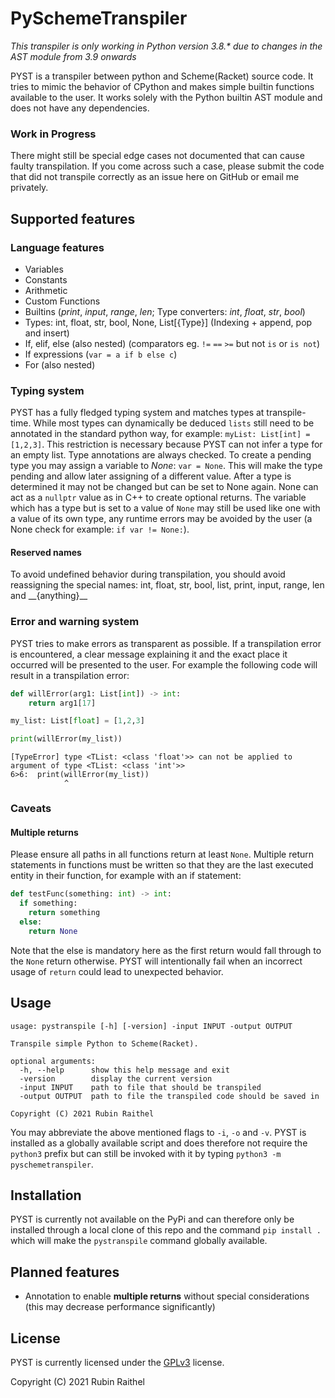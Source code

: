 
# PySchemeTranspiler

*This transpiler is only working in Python version 3.8.\* due to changes in the AST module from 3.9 onwards*

PYST is a transpiler between python and Scheme(Racket) source code. It tries to mimic the behavior of CPython and makes simple builtin functions available to the user. It works solely with the Python builtin AST module and does not have any dependencies. 

### Work in Progress
There might still be special edge cases not documented that can cause faulty transpilation. If you come across such a case, please submit the code that did not transpile correctly as an issue here on GitHub or email me privately.

## Supported features

### Language features
 - Variables
 - Constants
 - Arithmetic
 - Custom Functions
 - Builtins (*print*, *input*, *range*, *len*; Type converters: *int*, *float*, *str*, *bool*)
 - Types: int, float, str, bool, None, List[{Type}] (Indexing + append, pop and insert)
 - If, elif, else (also nested) (comparators eg. `!=` `==` `>=` but not `is` or `is not`)
 - If expressions (`var = a if b else c`)
 - For (also nested)

### Typing system
PYST has a fully fledged typing system and matches types at transpile-time. While most types can dynamically be deduced `lists` still need to be annotated in the standard python way, for example: `myList: List[int] = [1,2,3]`. This restriction is necessary because PYST can not infer a type for an empty list. Type annotations are always checked. To create a pending type you may assign a variable to *None*: `var = None`. This will make the type pending and allow later assigning of a different value. After a type is determined it may not be changed but can be set to None again. None can act as a `nullptr` value as in C++ to create optional returns. The variable which has a type but is set to a value of `None` may still be used like one with a value of its own type, any runtime errors may be avoided by the user (a None check for example: `if var != None:`).

#### Reserved names
To avoid undefined behavior during transpilation, you should avoid reassigning the special names: int, float, str, bool, list, print, input, range, len and \__{anything}__

### Error and warning system
PYST tries to make errors as transparent as possible. If a transpilation error is encountered, a clear message explaining it and the exact place it occurred will be presented to the user. For example the following code will result in a transpilation error:

```python
def willError(arg1: List[int]) -> int:
	return arg1[17]

my_list: List[float] = [1,2,3]

print(willError(my_list))
```

    [TypeError] type <TList: <class 'float'>> can not be applied to argument of type <TList: <class 'int'>>
    6>6:  print(willError(my_list))
                ^
### Caveats
#### Multiple returns
Please ensure all paths in all functions return at least `None`. Multiple return statements in functions must be written so that they are the last executed entity in their function, for example with an if statement:
```python
def testFunc(something: int) -> int:
  if something:
    return something
  else:
    return None
```
Note that the else is mandatory here as the first return would fall through to the `None` return otherwise.
PYST will intentionally fail when an incorrect usage of `return` could lead to unexpected behavior.

## Usage

    usage: pystranspile [-h] [-version] -input INPUT -output OUTPUT
    
    Transpile simple Python to Scheme(Racket).
    
    optional arguments:
      -h, --help      show this help message and exit
      -version        display the current version
      -input INPUT    path to file that should be transpiled
      -output OUTPUT  path to file the transpiled code should be saved in
    
    Copyright (C) 2021 Rubin Raithel
You may abbreviate the above mentioned flags to `-i`, `-o` and `-v`.
PYST is installed as a globally available script and does therefore not require the `python3` prefix but can still be invoked with it by typing `python3 -m pyschemetranspiler`.

## Installation
PYST is currently not available on the PyPi and can therefore only be installed through a local clone of this repo and the command `pip install .` which will make the `pystranspile` command globally available.

## Planned features
- Annotation to enable **multiple returns** without special considerations (this may decrease performance significantly)

## License
PYST is currently licensed under the [GPLv3](https://www.gnu.org/licenses/gpl-3.0.en.html) license.

Copyright (C) 2021 Rubin Raithel
